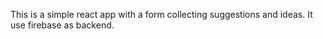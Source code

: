 This is a simple react app with a form collecting suggestions and ideas. It use firebase as backend.
